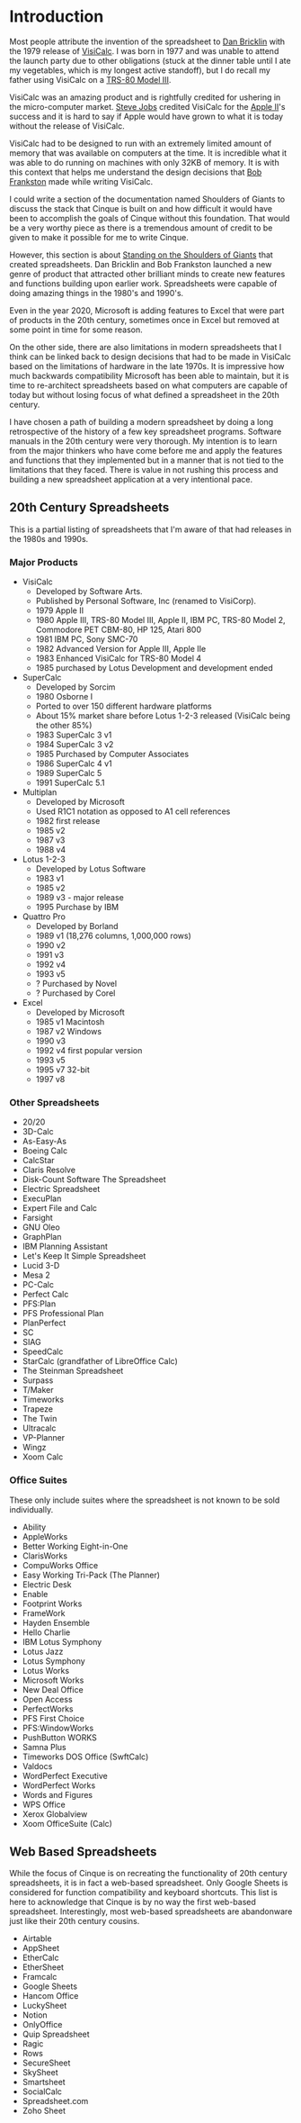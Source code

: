 # Introduction

Most people attribute the invention of the spreadsheet to [Dan Bricklin](http://www.bricklin.com/history/saiidea.htm) with the 1979 release of [VisiCalc](https://en.wikipedia.org/wiki/VisiCalc). I was born in 1977 and was unable to attend the launch party due to other obligations (stuck at the dinner table until I ate my vegetables, which is my longest active standoff), but I do recall my father using VisiCalc on a [TRS-80 Model III](https://en.wikipedia.org/wiki/TRS-80#modeliii).

VisiCalc was an amazing product and is rightfully credited for ushering in the micro-computer market. [Steve Jobs](https://en.wikipedia.org/wiki/Steve_Jobs) credited VisiCalc for the [Apple II](https://en.wikipedia.org/wiki/Apple_II)'s success and it is hard to say if Apple would have grown to what it is today without the release of VisiCalc.

VisiCalc had to be designed to run with an extremely limited amount of memory that was available on computers at the time. It is incredible what it was able to do running on machines with only 32KB of memory. It is with this context that helps me understand the design decisions that [Bob Frankston](http://rmf.vc/implementingvisicalc) made while writing VisiCalc.

I could write a section of the documentation named Shoulders of Giants to discuss the stack that Cinque is built on and how difficult it would have been to accomplish the goals of Cinque without this foundation. That would be a very worthy piece as there is a tremendous amount of credit to be given to make it possible for me to write Cinque.

However, this section is about [Standing on the Shoulders of Giants](https://en.wikipedia.org/wiki/Standing_on_the_shoulders_of_giants) that created spreadsheets. Dan Bricklin and Bob Frankston launched a new genre of product that attracted other brilliant minds to create new features and functions building upon earlier work. Spreadsheets were capable of doing amazing things in the 1980's and 1990's.

Even in the year 2020, Microsoft is adding features to Excel that were part of products in the 20th century, sometimes once in Excel but removed at some point in time for some reason.

On the other side, there are also limitations in modern spreadsheets that I think can be linked back to design decisions that had to be made in VisiCalc based on the limitations of hardware in the late 1970s. It is impressive how much backwards compatibility Microsoft has been able to maintain, but it is time to re-architect spreadsheets based on what computers are capable of today but without losing focus of what defined a spreadsheet in the 20th century.

I have chosen a path of building a modern spreadsheet by doing a long retrospective of the history of a few key spreadsheet programs. Software manuals in the 20th century were very thorough. My intention is to learn from the major thinkers who have come before me and apply the features and functions that they implemented but in a manner that is not tied to the limitations that they faced. There is value in not rushing this process and building a new spreadsheet application at a very intentional pace.

## 20th Century Spreadsheets

This is a partial listing of spreadsheets that I'm aware of that had releases in the 1980s and 1990s.

### Major Products

- VisiCalc
  - Developed by Software Arts.
  - Published by Personal Software, Inc (renamed to VisiCorp).
  - 1979 Apple II
  - 1980 Apple III, TRS-80 Model III, Apple II, IBM PC, TRS-80 Model 2, Commodore PET CBM-80, HP 125, Atari 800
  - 1981 IBM PC, Sony SMC-70
  - 1982 Advanced Version for Apple III, Apple IIe
  - 1983 Enhanced VisiCalc for TRS-80 Model 4
  - 1985 purchased by Lotus Development and development ended
- SuperCalc
  - Developed by Sorcim
  - 1980 Osborne I
  - Ported to over 150 different hardware platforms
  - About 15% market share before Lotus 1-2-3 released (VisiCalc being the other 85%)
  - 1983 SuperCalc 3 v1
  - 1984 SuperCalc 3 v2
  - 1985 Purchased by Computer Associates
  - 1986 SuperCalc 4 v1
  - 1989 SuperCalc 5
  - 1991 SuperCalc 5.1
- Multiplan
  - Developed by Microsoft
  - Used R1C1 notation as opposed to A1 cell references
  - 1982 first release
  - 1985 v2
  - 1987 v3
  - 1988 v4
- Lotus 1-2-3
  - Developed by Lotus Software
  - 1983 v1
  - 1985 v2
  - 1989 v3 - major release
  - 1995 Purchase by IBM
- Quattro Pro
  - Developed by Borland
  - 1989 v1 (18,276 columns, 1,000,000 rows)
  - 1990 v2
  - 1991 v3
  - 1992 v4
  - 1993 v5
  - ? Purchased by Novel
  - ? Purchased by Corel
- Excel
  - Developed by Microsoft
  - 1985 v1 Macintosh
  - 1987 v2 Windows
  - 1990 v3
  - 1992 v4 first popular version
  - 1993 v5
  - 1995 v7 32-bit
  - 1997 v8

### Other Spreadsheets

- 20/20
- 3D-Calc
- As-Easy-As
- Boeing Calc
- CalcStar
- Claris Resolve
- Disk-Count Software The Spreadsheet
- Electric Spreadsheet
- ExecuPlan
- Expert File and Calc
- Farsight
- GNU Oleo
- GraphPlan
- IBM Planning Assistant
- Let's Keep It Simple Spreadsheet
- Lucid 3-D
- Mesa 2
- PC-Calc
- Perfect Calc
- PFS:Plan
- PFS Professional Plan
- PlanPerfect
- SC
- SIAG
- SpeedCalc
- StarCalc (grandfather of LibreOffice Calc)
- The Steinman Spreadsheet
- Surpass
- T/Maker
- Timeworks
- Trapeze
- The Twin
- Ultracalc
- VP-Planner
- Wingz
- Xoom Calc

### Office Suites

These only include suites where the spreadsheet is not known to be sold individually.

- Ability
- AppleWorks
- Better Working Eight-in-One
- ClarisWorks
- CompuWorks Office
- Easy Working Tri-Pack (The Planner)
- Electric Desk
- Enable
- Footprint Works
- FrameWork
- Hayden Ensemble
- Hello Charlie
- IBM Lotus Symphony
- Lotus Jazz
- Lotus Symphony
- Lotus Works
- Microsoft Works
- New Deal Office
- Open Access
- PerfectWorks
- PFS First Choice
- PFS:WindowWorks
- PushButton WORKS
- Samna Plus
- Timeworks DOS Office (SwftCalc)
- Valdocs
- WordPerfect Executive
- WordPerfect Works
- Words and Figures
- WPS Office
- Xerox Globalview
- Xoom OfficeSuite (Calc)

## Web Based Spreadsheets

While the focus of Cinque is on recreating the functionality of 20th century spreadsheets, it is in fact a web-based spreadsheet. Only Google Sheets is considered for function compatibility and keyboard shortcuts. This list is here to acknowledge that Cinque is by no way the first web-based spreadsheet. Interestingly, most web-based spreadsheets are abandonware just like their 20th century cousins.

- Airtable
- AppSheet
- EtherCalc
- EtherSheet
- Framcalc
- Google Sheets
- Hancom Office
- LuckySheet
- Notion
- OnlyOffice
- Quip Spreadsheet
- Ragic
- Rows
- SecureSheet
- SkySheet
- Smartsheet
- SocialCalc
- Spreadsheet.com
- Zoho Sheet

<!--
TODO:
Add links to all the spreadsheets or to wikipedia.
Add Column and Row counts for the v1 release of major spreadsheets
-->
